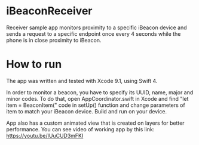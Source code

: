 # iBeaconReceiver
Receiver sample app monitors proximity to a specific iBeacon device and sends a request to a specific endpoint once every 4 seconds while the phone is in close proximity to iBeacon.

# How to run
The app was written and tested with Xcode 9.1, using Swift 4.

In order to monitor a beacon, you have to specify its UUID, name, major and minor codes.
To do that, open AppCoordinator.swift in Xcode and find "let item = BeaconItem(" code in
setUp() function and change parameters of item to match your iBeacon device.
Build and run on your device.

App also has a custom animated view that is created on layers for better performance.
You can see video of working app by this link: https://youtu.be/IUuCUD3mFKI

